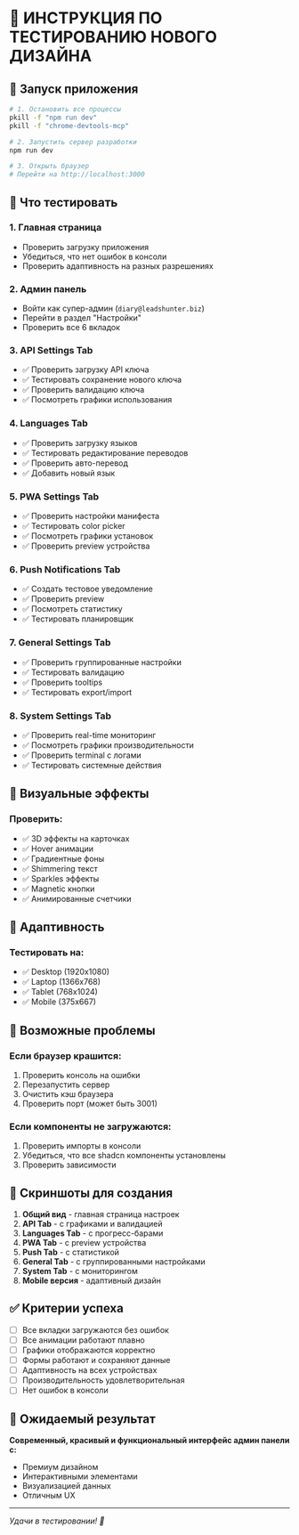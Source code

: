# 🧪 ИНСТРУКЦИЯ ПО ТЕСТИРОВАНИЮ НОВОГО ДИЗАЙНА

## 🚀 Запуск приложения

```bash
# 1. Остановить все процессы
pkill -f "npm run dev"
pkill -f "chrome-devtools-mcp"

# 2. Запустить сервер разработки
npm run dev

# 3. Открыть браузер
# Перейти на http://localhost:3000
```

## 🎯 Что тестировать

### 1. **Главная страница**
- Проверить загрузку приложения
- Убедиться, что нет ошибок в консоли
- Проверить адаптивность на разных разрешениях

### 2. **Админ панель**
- Войти как супер-админ (`diary@leadshunter.biz`)
- Перейти в раздел "Настройки"
- Проверить все 6 вкладок

### 3. **API Settings Tab**
- ✅ Проверить загрузку API ключа
- ✅ Тестировать сохранение нового ключа
- ✅ Проверить валидацию ключа
- ✅ Посмотреть графики использования

### 4. **Languages Tab**
- ✅ Проверить загрузку языков
- ✅ Тестировать редактирование переводов
- ✅ Проверить авто-перевод
- ✅ Добавить новый язык

### 5. **PWA Settings Tab**
- ✅ Проверить настройки манифеста
- ✅ Тестировать color picker
- ✅ Посмотреть графики установок
- ✅ Проверить preview устройства

### 6. **Push Notifications Tab**
- ✅ Создать тестовое уведомление
- ✅ Проверить preview
- ✅ Посмотреть статистику
- ✅ Тестировать планировщик

### 7. **General Settings Tab**
- ✅ Проверить группированные настройки
- ✅ Тестировать валидацию
- ✅ Проверить tooltips
- ✅ Тестировать export/import

### 8. **System Settings Tab**
- ✅ Проверить real-time мониторинг
- ✅ Посмотреть графики производительности
- ✅ Проверить terminal с логами
- ✅ Тестировать системные действия

## 🎨 Визуальные эффекты

### Проверить:
- ✅ 3D эффекты на карточках
- ✅ Hover анимации
- ✅ Градиентные фоны
- ✅ Shimmering текст
- ✅ Sparkles эффекты
- ✅ Magnetic кнопки
- ✅ Анимированные счетчики

## 📱 Адаптивность

### Тестировать на:
- ✅ Desktop (1920x1080)
- ✅ Laptop (1366x768)
- ✅ Tablet (768x1024)
- ✅ Mobile (375x667)

## 🐛 Возможные проблемы

### Если браузер крашится:
1. Проверить консоль на ошибки
2. Перезапустить сервер
3. Очистить кэш браузера
4. Проверить порт (может быть 3001)

### Если компоненты не загружаются:
1. Проверить импорты в консоли
2. Убедиться, что все shadcn компоненты установлены
3. Проверить зависимости

## 📸 Скриншоты для создания

1. **Общий вид** - главная страница настроек
2. **API Tab** - с графиками и валидацией
3. **Languages Tab** - с прогресс-барами
4. **PWA Tab** - с preview устройства
5. **Push Tab** - с статистикой
6. **General Tab** - с группированными настройками
7. **System Tab** - с мониторингом
8. **Mobile версия** - адаптивный дизайн

## ✅ Критерии успеха

- [ ] Все вкладки загружаются без ошибок
- [ ] Все анимации работают плавно
- [ ] Графики отображаются корректно
- [ ] Формы работают и сохраняют данные
- [ ] Адаптивность на всех устройствах
- [ ] Производительность удовлетворительная
- [ ] Нет ошибок в консоли

## 🎉 Ожидаемый результат

**Современный, красивый и функциональный интерфейс админ панели с:**
- Премиум дизайном
- Интерактивными элементами
- Визуализацией данных
- Отличным UX

---

*Удачи в тестировании! 🚀*
